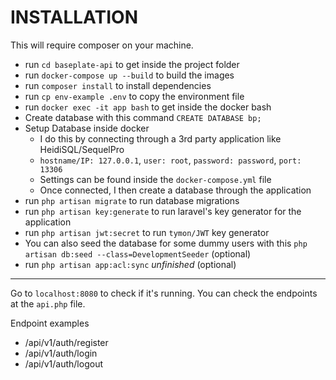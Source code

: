 
# INSTALLATION

This will require composer on your machine.

* run `cd baseplate-api` to get inside the project folder
* run `docker-compose up --build` to build the images
* run `composer install` to install dependencies
* run `cp env-example .env` to copy the environment file
* run `docker exec -it app bash` to get inside the docker bash
* Create database with this command `CREATE DATABASE bp;`
* Setup Database inside docker
    * I do this by connecting through a 3rd party application like HeidiSQL/SequelPro
    * `hostname/IP: 127.0.0.1`, `user: root`, `password: password`, `port: 13306`
    * Settings can be found inside the `docker-compose.yml` file
    * Once connected, I then create a database through the application
* run `php artisan migrate` to run database migrations
* run `php artisan key:generate` to run laravel's key generator for the application
* run `php artisan jwt:secret` to run `tymon/JWT` key generator
* You can also seed the database for some dummy users with this `php artisan db:seed --class=DevelopmentSeeder` (optional)
* run `php artisan app:acl:sync` *unfinished* (optional)

----------
Go to `localhost:8080` to check if it's running.
You can check the endpoints at the `api.php` file.

Endpoint examples
* /api/v1/auth/register
* /api/v1/auth/login
* /api/v1/auth/logout
